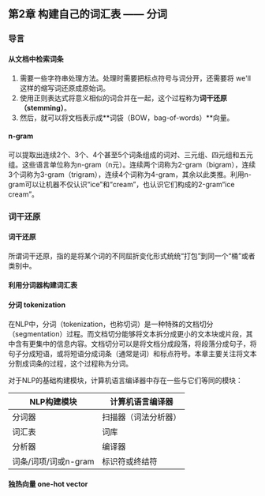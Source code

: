 ## 第2章 构建自己的词汇表 —— 分词



### 导言

#### 从文档中检索词条

1. 需要一些字符串处理方法。处理时需要把标点符号与词分开，还需要将 we'll 这样的缩写词还原成原始词。
2. 使用正则表达式将意义相似的词合并在一起，这个过程称为**词干还原（stemming）**。
3. 然后，就可以将文档表示成**词袋（BOW，bag-of-words）**向量。





#### n-gram

可以提取出连续2个、3个、4个甚至5个词条组成的词对、三元组、四元组和五元组。这些语言单位称为n-gram（n元）。连续两个词称为2-gram（bigram），连续3个词称为3-gram（trigram），连续4个词称为4-gram，其余以此类推。利用n-gram可以让机器不仅认识“ice”和“cream”，也认识它们构成的2-gram“ice cream”。





### 词干还原

#### 词干还原

所谓词干还原，指的是将某个词的不同屈折变化形式统统“打包”到同一个“桶”或者类别中。



#### 利用分词器构建词汇表

#### 分词 tokenization

在NLP中，分词（tokenization，也称切词）是一种特殊的文档切分（segmentation）过程。而文档切分能够将文本拆分成更小的文本块或片段，其中含有更集中的信息内容。文档切分可以是将文档分成段落，将段落分成句子，将句子分成短语，或将短语分成词条（通常是词）和标点符号。本章主要关注将文本分割成词条的过程，这个过程称为分词。



对于NLP的基础构建模块，计算机语言编译器中存在一些与它们等同的模块：

| NLP构建模块          | 计算机语言编译器     |
| -------------------- | -------------------- |
| 分词器               | 扫描器（词法分析器） |
| 词汇表               | 词库                 |
| 分析器               | 编译器               |
| 词条/词项/词或n-gram | 标识符或终结符       |





#### 独热向量 one-hot vector

